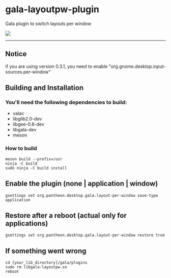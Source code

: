 # gala-layoutpw-plugin
Gala plugin to switch layouts per window

<p align="left">
    <a href="https://paypal.me/Dirli85">
        <img src="https://img.shields.io/badge/Donate-PayPal-green.svg">
    </a>
</p>

----

## Notice
if you are using version 0.3.1, you need to enable "org.gnome.desktop.input-sources.per-window"

## Building and Installation

### You'll need the following dependencies to build:
* valac
* libglib2.0-dev
* libgee-0.8-dev
* libgala-dev
* meson

### How to build
    meson build --prefix=/usr
    ninja -C build
    sudo ninja -C build install

## Enable the plugin (none | application | window)
    gsettings set org.pantheon.desktop.gala.layout-per-window save-type application

## Restore after a reboot (actual only for applications)
    gsettings set org.pantheon.desktop.gala.layout-per-window restore true

## If something went wrong
    cd [your_lib_directory]/gala/plugins
    sudo rm libgala-layoutpw.so
    reboot
